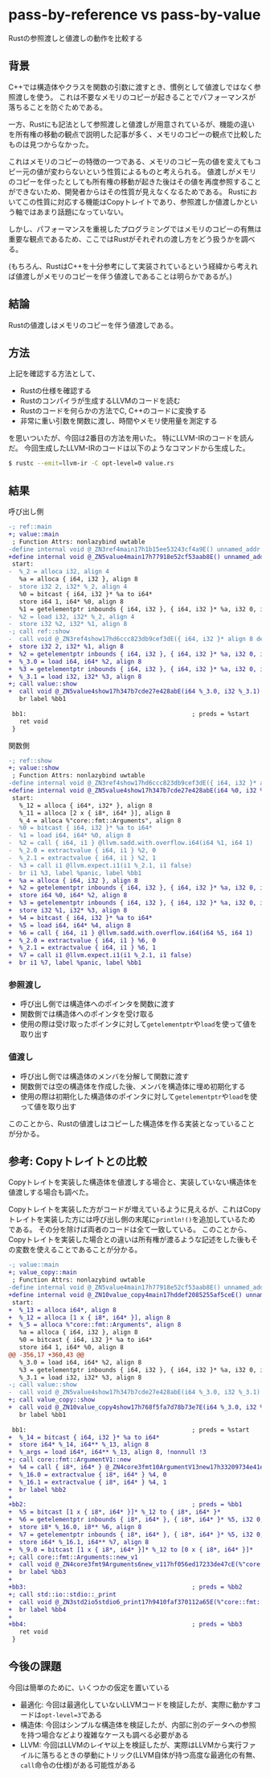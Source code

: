 # pass-by-reference vs pass-by-value

Rustの参照渡しと値渡しの動作を比較する

## 背景

C++では構造体やクラスを関数の引数に渡すとき、慣例として値渡しではなく参照渡しを使う。
これは不要なメモリのコピーが起きることでパフォーマンスが落ちることを防ぐためである。

一方、Rustにも記法として参照渡しと値渡しが用意されているが、機能の違いを所有権の移動の観点で説明した記事が多く、メモリのコピーの観点で比較したものは見つからなかった。

これはメモリのコピーの特徴の一つである、メモリのコピー先の値を変えてもコピー元の値が変わらないという性質によるものと考えられる。
値渡しがメモリのコピーを伴ったとしても所有権の移動が起きた後はその値を再度参照することができないため、開発者からはその性質が見えなくなるためである。
Rustにおいてこの性質に対応する機能はCopyトレイトであり、参照渡しか値渡しかという軸ではあまり話題になっていない。

しかし、パフォーマンスを重視したプログラミングではメモリのコピーの有無は重要な観点であるため、ここではRustがそれぞれの渡し方をどう扱うかを調べる。

(もちろん、RustはC++を十分参考にして実装されているという経緯から考えれば値渡しがメモリのコピーを伴う値渡しであることは明らかであるが。)

## 結論

Rustの値渡しはメモリのコピーを伴う値渡しである。

## 方法

上記を確認する方法として、

* Rustの仕様を確認する
* Rustのコンパイラが生成するLLVMのコードを読む
* Rustのコードを何らかの方法でC, C++のコードに変換する
* 非常に重い引数を関数に渡し、時間やメモリ使用量を測定する

を思いついたが、今回は2番目の方法を用いた。
特にLLVM-IRのコードを読んだ。
今回生成したLLVM-IRのコードは以下のようなコマンドから生成した。

```bash
$ rustc --emit=llvm-ir -C opt-level=0 value.rs
```

## 結果

呼び出し側

```diff
-; ref::main
+; value::main
 ; Function Attrs: nonlazybind uwtable
-define internal void @_ZN3ref4main17h1b15ee53243cf4a9E() unnamed_addr #1 {
+define internal void @_ZN5value4main17h77918e52cf53aab8E() unnamed_addr #1 {
 start:
-  %_2 = alloca i32, align 4
   %a = alloca { i64, i32 }, align 8
-  store i32 2, i32* %_2, align 4
   %0 = bitcast { i64, i32 }* %a to i64*
   store i64 1, i64* %0, align 8
   %1 = getelementptr inbounds { i64, i32 }, { i64, i32 }* %a, i32 0, i32 1
-  %2 = load i32, i32* %_2, align 4
-  store i32 %2, i32* %1, align 8
-; call ref::show
-  call void @_ZN3ref4show17hd6ccc823db9cef3dE({ i64, i32 }* align 8 dereferenceable(16) %a)
+  store i32 2, i32* %1, align 8
+  %2 = getelementptr inbounds { i64, i32 }, { i64, i32 }* %a, i32 0, i32 0
+  %_3.0 = load i64, i64* %2, align 8
+  %3 = getelementptr inbounds { i64, i32 }, { i64, i32 }* %a, i32 0, i32 1
+  %_3.1 = load i32, i32* %3, align 8
+; call value::show
+  call void @_ZN5value4show17h347b7cde27e428abE(i64 %_3.0, i32 %_3.1)
   br label %bb1
 
 bb1:                                              ; preds = %start
   ret void
 }
```

関数側

```diff
-; ref::show
+; value::show
 ; Function Attrs: nonlazybind uwtable
-define internal void @_ZN3ref4show17hd6ccc823db9cef3dE({ i64, i32 }* align 8 dereferenceable(16) %a) unnamed_addr #1 {
+define internal void @_ZN5value4show17h347b7cde27e428abE(i64 %0, i32 %1) unnamed_addr #1 {
 start:
   %_12 = alloca { i64*, i32* }, align 8
   %_11 = alloca [2 x { i8*, i64* }], align 8
   %_4 = alloca %"core::fmt::Arguments", align 8
-  %0 = bitcast { i64, i32 }* %a to i64*
-  %1 = load i64, i64* %0, align 8
-  %2 = call { i64, i1 } @llvm.sadd.with.overflow.i64(i64 %1, i64 1)
-  %_2.0 = extractvalue { i64, i1 } %2, 0
-  %_2.1 = extractvalue { i64, i1 } %2, 1
-  %3 = call i1 @llvm.expect.i1(i1 %_2.1, i1 false)
-  br i1 %3, label %panic, label %bb1
+  %a = alloca { i64, i32 }, align 8
+  %2 = getelementptr inbounds { i64, i32 }, { i64, i32 }* %a, i32 0, i32 0
+  store i64 %0, i64* %2, align 8
+  %3 = getelementptr inbounds { i64, i32 }, { i64, i32 }* %a, i32 0, i32 1
+  store i32 %1, i32* %3, align 8
+  %4 = bitcast { i64, i32 }* %a to i64*
+  %5 = load i64, i64* %4, align 8
+  %6 = call { i64, i1 } @llvm.sadd.with.overflow.i64(i64 %5, i64 1)
+  %_2.0 = extractvalue { i64, i1 } %6, 0
+  %_2.1 = extractvalue { i64, i1 } %6, 1
+  %7 = call i1 @llvm.expect.i1(i1 %_2.1, i1 false)
+  br i1 %7, label %panic, label %bb1
```

### 参照渡し

* 呼び出し側では構造体へのポインタを関数に渡す
* 関数側では構造体へのポインタを受け取る
* 使用の際は受け取ったポインタに対して`getelementptr`や`load`を使って値を取り出す

### 値渡し

* 呼び出し側では構造体のメンバを分解して関数に渡す
* 関数側では空の構造体を作成した後、メンバを構造体に埋め初期化する
* 使用の際は初期化した構造体のポインタに対して`getelementptr`や`load`を使って値を取り出す

このことから、Rustの値渡しはコピーした構造体を作る実装となっていることが分かる。

## 参考: Copyトレイトとの比較

Copyトレイトを実装した構造体を値渡しする場合と、実装していない構造体を値渡しする場合も調べた。

Copyトレイトを実装した方がコードが増えているように見えるが、これはCopyトレイトを実装した方には呼び出し側の末尾に`println!()`を追加しているためである。
その分を除けば両者のコードは全て一致している。
このことから、Copyトレイトを実装した場合との違いは所有権が渡るような記述をした後もその変数を使えることであることが分かる。

```diff
-; value::main
+; value_copy::main
 ; Function Attrs: nonlazybind uwtable
-define internal void @_ZN5value4main17h77918e52cf53aab8E() unnamed_addr #1 {
+define internal void @_ZN10value_copy4main17hddef2085255af5ceE() unnamed_addr #1 {
 start:
+  %_13 = alloca i64*, align 8
+  %_12 = alloca [1 x { i8*, i64* }], align 8
+  %_5 = alloca %"core::fmt::Arguments", align 8
   %a = alloca { i64, i32 }, align 8
   %0 = bitcast { i64, i32 }* %a to i64*
   store i64 1, i64* %0, align 8
@@ -356,17 +360,43 @@
   %_3.0 = load i64, i64* %2, align 8
   %3 = getelementptr inbounds { i64, i32 }, { i64, i32 }* %a, i32 0, i32 1
   %_3.1 = load i32, i32* %3, align 8
-; call value::show
-  call void @_ZN5value4show17h347b7cde27e428abE(i64 %_3.0, i32 %_3.1)
+; call value_copy::show
+  call void @_ZN10value_copy4show17h768f5fa7d78b73e7E(i64 %_3.0, i32 %_3.1)
   br label %bb1
 
 bb1:                                              ; preds = %start
+  %_14 = bitcast { i64, i32 }* %a to i64*
+  store i64* %_14, i64** %_13, align 8
+  %_args = load i64*, i64** %_13, align 8, !nonnull !3
+; call core::fmt::ArgumentV1::new
+  %4 = call { i8*, i64* } @_ZN4core3fmt10ArgumentV13new17h33209734e41eb818E(i64* align 8 dereferenceable(8) %_args, i1 (i64*, %"core::fmt::Formatter"*)* nonnull @"_ZN4core3fmt3num3imp52_$LT$impl$u20$core..fmt..Display$u20$for$u20$i64$GT$3fmt17h325330de061c31fdE")
+  %_16.0 = extractvalue { i8*, i64* } %4, 0
+  %_16.1 = extractvalue { i8*, i64* } %4, 1
+  br label %bb2
+
+bb2:                                              ; preds = %bb1
+  %5 = bitcast [1 x { i8*, i64* }]* %_12 to { i8*, i64* }*
+  %6 = getelementptr inbounds { i8*, i64* }, { i8*, i64* }* %5, i32 0, i32 0
+  store i8* %_16.0, i8** %6, align 8
+  %7 = getelementptr inbounds { i8*, i64* }, { i8*, i64* }* %5, i32 0, i32 1
+  store i64* %_16.1, i64** %7, align 8
+  %_9.0 = bitcast [1 x { i8*, i64* }]* %_12 to [0 x { i8*, i64* }]*
+; call core::fmt::Arguments::new_v1
+  call void @_ZN4core3fmt9Arguments6new_v117hf056ed17233de47cE(%"core::fmt::Arguments"* noalias nocapture sret(%"core::fmt::Arguments") dereferenceable(48) %_5, [0 x { [0 x i8]*, i64 }]* nonnull align 8 bitcast (<{ i8*, [8 x i8], i8*, [8 x i8] }>* @alloc5 to [0 x { [0 x i8]*, i64 }]*), i64 2, [0 x { i8*, i64* }]* nonnull align 8 %_9.0, i64 1)
+  br label %bb3
+
+bb3:                                              ; preds = %bb2
+; call std::io::stdio::_print
+  call void @_ZN3std2io5stdio6_print17h9410faf370112a65E(%"core::fmt::Arguments"* noalias nocapture dereferenceable(48) %_5)
+  br label %bb4
+
+bb4:                                              ; preds = %bb3
   ret void
 }
```

## 今後の課題

今回は簡単のために、いくつかの仮定を置いている

* 最適化: 今回は最適化していないLLVMコードを検証したが、実際に動かすコードは`opt-level=3`である
* 構造体: 今回はシンプルな構造体を検証したが、内部に別のデータへの参照を持つ場合などより複雑なケースも調べる必要がある
* LLVM: 今回はLLVMのレイヤ以上を検証したが、実際はLLVMから実行ファイルに落ちるときの挙動にトリック(LLVM自体が持つ高度な最適化の有無、`call`命令の仕様)がある可能性がある
